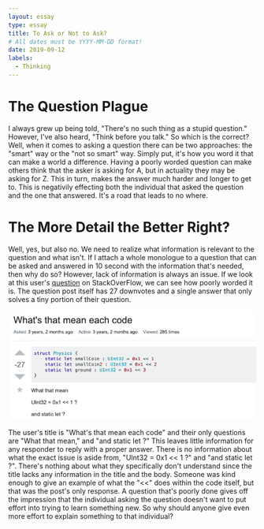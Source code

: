 ```yaml
---
layout: essay
type: essay
title: To Ask or Not to Ask?
# All dates must be YYYY-MM-DD format!
date: 2019-09-12
labels:
  - Thinking
---
```


# The Question Plague #
I always grew up being told, "There's no such thing as a stupid question." However, I've also heard, "Think before you talk." So which is the correct? Well, when it comes to asking a question there can be two approaches: the "smart" way or the "not so smart" way. Simply put, it's how you word it that can make a world a difference. Having a poorly worded question can make others think that the asker is asking for A, but in actuality they may be asking for Z. This in turn, makes the answer much harder and longer to get to. This is negativily effecting both the individual that asked the question and the one that answered. It's a road that leads to no where.

# The More Detail the Better Right? #
Well, yes, but also no. We need to realize what information is relevant to the question and what isn't. If I attach a whole monologue to a question that can be asked and answered in 10 second with the information that's needed, then why do so? However, lack of information is always an issue. If we look at this user's [question](https://stackoverflow.com/questions/37913482/whats-that-mean-each-code) on StackOverFlow, we can see how poorly worded it is. The question post itself has 27 downvotes and a single answer that only solves a tiny portion of their question. 

<div class="ui fluid images" align="center">
  <img class="ui image" src="../images/badquestion.png">
</div>

The user's title is "What's that mean each code" and their only questions are "What that mean," and "and static let ?" This leaves little information for any responder to reply with a proper answer. There is no information about what the exact issue is aside from, "UInt32 = 0x1 << 1 ?" and "and static let ?". There's nothing about what they specifically don't understand since the title lacks any information in the title and the body. Someone was kind enough to give an example of what the "<<" does within the code itself, but that was the post's only response. A question that's poorly done gives off the impression that the individual asking the question doesn't want to put effort into trying to learn something new. So why should anyone give even more effort to explain something to that individual?
